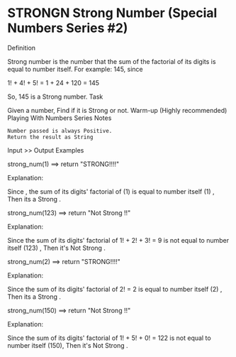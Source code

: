 # STRONGN Strong Number (Special Numbers Series #2) 
Definition

Strong number is the number that the sum of the factorial of its digits is equal to number itself.
For example: 145, since

1! + 4! + 5! = 1 + 24 + 120 = 145

So, 145 is a Strong number.
Task

Given a number, Find if it is Strong or not.
Warm-up (Highly recommended)
Playing With Numbers Series
Notes

    Number passed is always Positive.
    Return the result as String

Input >> Output Examples

strong_num(1) ==> return "STRONG!!!!"

Explanation:

Since , the sum of its digits' factorial of (1) is equal to number itself (1) , Then its a Strong .

strong_num(123) ==> return "Not Strong !!"

Explanation:

Since the sum of its digits' factorial of 1! + 2! + 3! = 9 is not equal to number itself (123) , Then it's Not Strong .

strong_num(2)  ==>  return "STRONG!!!!"

Explanation:

Since the sum of its digits' factorial of 2! = 2 is equal to number itself (2) , Then its a Strong .

strong_num(150) ==> return "Not Strong !!"

Explanation:

Since the sum of its digits' factorial of 1! + 5! + 0! = 122 is not equal to number itself (150), Then it's Not Strong . 
